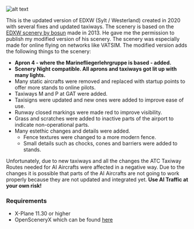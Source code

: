 ![alt text](https://i.imgur.com/d1DqCnF.png "EDXW - Sylt / Westerland 2020")

This is the updated version of EDXW (Sylt / Westerland) created in 2020 with several fixes and updated taxiways. The scenery is based on the [EDXW scenery by bosun](https://forums.x-plane.org/index.php?/files/file/18974-edxw-sylt-airport/)
made in 2013. He gave me the permission to publish my modified version of his scenery. The scenery was especially made for online flying on networks like VATSIM.
The modified version adds the following things to the scenery:

* **Apron 4 - where the Marinefliegerlehrgruppe is based - added.**
* **Scenery Night compatible. All aprons and taxiways got lit up with many lights.**
* Many static aircrafts were removed and replaced with startup points to offer more stands to online pilots.
* Taxiways M and P at GAT were added.
* Taxisigns were updated and new ones were added to improve ease of use.
* Runway closed markings were made red to improve visibility.
* Grass and scratches were added to inactive parts of the airport to indicate non-operational parts.
* Many estethic changes and details were added.
  * Fence textures were changed to a more modern fence.
  * Small details such as chocks, cones and barriers were added to stands.

Unfortunately, due to new taxiways and all the changes the ATC Taxiway Routes needed for AI Aircrafts were affected in a negative way. Due to the changes it 
is possible that parts of the AI Aircrafts are not going to work properly because they are not updated and integrated yet. **Use AI Traffic at your own risk!**

### Requirements

* X-Plane 11.30 or higher
* OpenSceneryX which can be found [here](https://www.opensceneryx.com/)